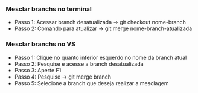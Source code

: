 ### Mesclar branchs no terminal
- Passo 1: Acessar branch desatualizada -> git checkout nome-branch
- Passo 2: Comando para atualizar -> git merge nome-branch-atualizada

### Mesclar branchs no VS
- Passo 1: Clique no quanto inferior esquerdo no nome da branch atual
- Passo 2: Pesquise e acesse a branch desatualizada
- Passo 3: Aperte F1
- Passo 4: Pesquise -> git merge branch
- Passo 5: Selecione a branch que deseja realizar a mesclagem